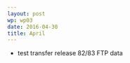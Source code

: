 ```yaml
---
layout: post
wp: wp03
date: 2016-04-30
title: April
---
```


- test transfer release 82/83 FTP data


